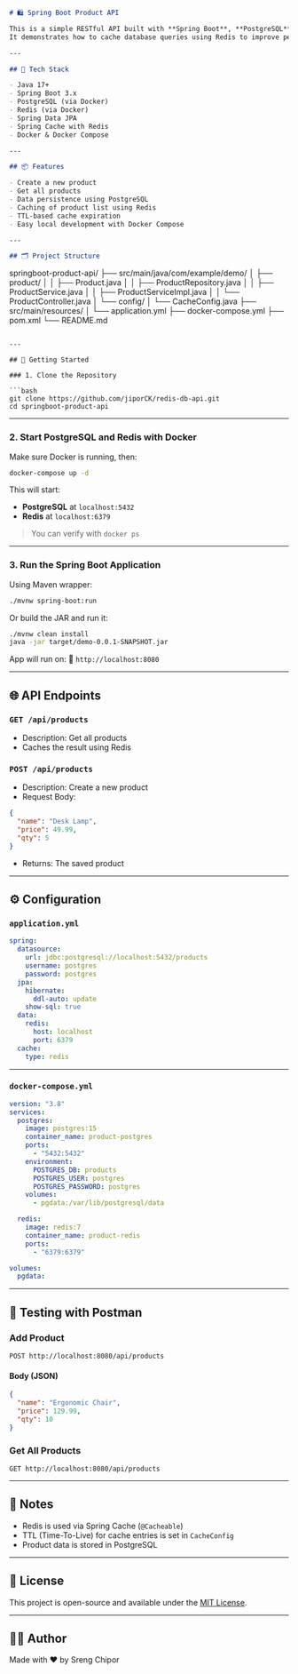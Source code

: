 ```markdown
# 🛍️ Spring Boot Product API

This is a simple RESTful API built with **Spring Boot**, **PostgreSQL**, and **Redis**.  
It demonstrates how to cache database queries using Redis to improve performance.

---

## 🧰 Tech Stack

- Java 17+
- Spring Boot 3.x
- PostgreSQL (via Docker)
- Redis (via Docker)
- Spring Data JPA
- Spring Cache with Redis
- Docker & Docker Compose

---

## 📦 Features

- Create a new product
- Get all products
- Data persistence using PostgreSQL
- Caching of product list using Redis
- TTL-based cache expiration
- Easy local development with Docker Compose

---

## 🗂️ Project Structure

```

springboot-product-api/
├── src/main/java/com/example/demo/
│   ├── product/
│   │   ├── Product.java
│   │   ├── ProductRepository.java
│   │   ├── ProductService.java
│   │   ├── ProductServiceImpl.java
│   │   └── ProductController.java
│   └── config/
│       └── CacheConfig.java
├── src/main/resources/
│   └── application.yml
├── docker-compose.yml
├── pom.xml
└── README.md

````

---

## 🚀 Getting Started

### 1. Clone the Repository

```bash
git clone https://github.com/jiporCK/redis-db-api.git
cd springboot-product-api
````

---

### 2. Start PostgreSQL and Redis with Docker

Make sure Docker is running, then:

```bash
docker-compose up -d
```

This will start:

* **PostgreSQL** at `localhost:5432`
* **Redis** at `localhost:6379`

> You can verify with `docker ps`

---

### 3. Run the Spring Boot Application

Using Maven wrapper:

```bash
./mvnw spring-boot:run
```

Or build the JAR and run it:

```bash
./mvnw clean install
java -jar target/demo-0.0.1-SNAPSHOT.jar
```

App will run on:
📍 `http://localhost:8080`

---

## 🌐 API Endpoints

### `GET /api/products`

* Description: Get all products
* Caches the result using Redis

### `POST /api/products`

* Description: Create a new product
* Request Body:

```json
{
  "name": "Desk Lamp",
  "price": 49.99,
  "qty": 5
}
```

* Returns: The saved product

---

## ⚙️ Configuration

### `application.yml`

```yaml
spring:
  datasource:
    url: jdbc:postgresql://localhost:5432/products
    username: postgres
    password: postgres
  jpa:
    hibernate:
      ddl-auto: update
    show-sql: true
  data:
    redis:
      host: localhost
      port: 6379
  cache:
    type: redis
```

---

### `docker-compose.yml`

```yaml
version: "3.8"
services:
  postgres:
    image: postgres:15
    container_name: product-postgres
    ports:
      - "5432:5432"
    environment:
      POSTGRES_DB: products
      POSTGRES_USER: postgres
      POSTGRES_PASSWORD: postgres
    volumes:
      - pgdata:/var/lib/postgresql/data

  redis:
    image: redis:7
    container_name: product-redis
    ports:
      - "6379:6379"

volumes:
  pgdata:
```

---

## 🧪 Testing with Postman

### Add Product

```
POST http://localhost:8080/api/products
```

#### Body (JSON)

```json
{
  "name": "Ergonomic Chair",
  "price": 129.99,
  "qty": 10
}
```

### Get All Products

```
GET http://localhost:8080/api/products
```

---

## 🧠 Notes

* Redis is used via Spring Cache (`@Cacheable`)
* TTL (Time-To-Live) for cache entries is set in `CacheConfig`
* Product data is stored in PostgreSQL

---

## 🪪 License

This project is open-source and available under the [MIT License](LICENSE).

---

## 👨‍💻 Author

Made with ❤️ by Sreng Chipor

```

